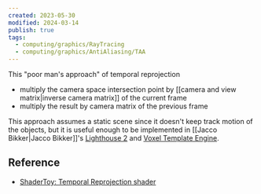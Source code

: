 ```yaml
---
created: 2023-05-30
modified: 2024-03-14
publish: true
tags:
  - computing/graphics/RayTracing
  - computing/graphics/AntiAliasing/TAA
---
```

This "poor man's approach" of temporal reprojection 
- multiply the camera space intersection point by [[camera and view matrix|inverse camera matrix]] of the current frame
- multiply the result by camera matrix of the previous frame

This approach assumes a static scene since it doesn't keep track motion of the objects, but it is useful enough to be implemented in [[Jacco Bikker|Jacco Bikker]]'s [Lighthouse 2](https://github.com/jbikker/lighthouse2) and [Voxel Template Engine](https://jacco.ompf2.com/voxel-world-template/).

## Reference
- [ShaderToy: Temporal Reprojection shader](https://www.shadertoy.com/view/ldtGWl)